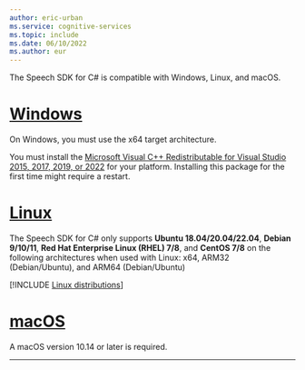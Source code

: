 ```yaml
---
author: eric-urban
ms.service: cognitive-services
ms.topic: include
ms.date: 06/10/2022
ms.author: eur
---
```


The Speech SDK for C# is compatible with Windows, Linux, and macOS.

# [Windows](#tab/windows)

On Windows, you must use the x64 target architecture.

You must install the [Microsoft Visual C++ Redistributable for Visual Studio 2015, 2017, 2019, or 2022](/cpp/windows/latest-supported-vc-redist?view=msvc-170&preserve-view=true) for your platform. Installing this package for the first time might require a restart.

# [Linux](#tab/linux)

The Speech SDK for C# only supports **Ubuntu 18.04/20.04/22.04**, **Debian 9/10/11**, **Red Hat Enterprise Linux (RHEL) 7/8**, and **CentOS 7/8** on the following architectures when used with Linux: x64, ARM32 (Debian/Ubuntu), and ARM64 (Debian/Ubuntu)

[!INCLUDE [Linux distributions](linux-distributions.md)]

# [macOS](#tab/macos)

A macOS version 10.14 or later is required.

---

